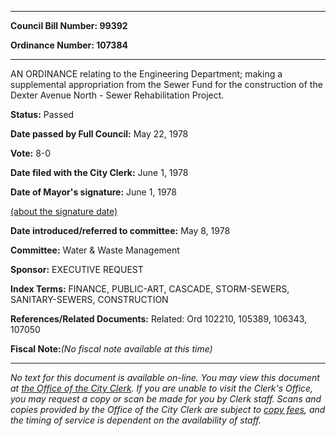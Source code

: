 

********

**Council Bill Number: 99392**
   
**Ordinance Number: 107384**
********

 AN ORDINANCE relating to the Engineering Department; making a supplemental appropriation from the Sewer Fund for the construction of the Dexter Avenue North - Sewer Rehabilitation Project.

**Status:** Passed
   
**Date passed by Full Council:** May 22, 1978
   
**Vote:** 8-0
   
**Date filed with the City Clerk:** June 1, 1978
   
**Date of Mayor's signature:** June 1, 1978
   
[(about the signature date)](/~public/approvaldate.htm)
   
   
   
**Date introduced/referred to committee:** May 8, 1978
   
**Committee:** Water & Waste Management
   
**Sponsor:** EXECUTIVE REQUEST
   
   
**Index Terms:** FINANCE, PUBLIC-ART, CASCADE, STORM-SEWERS, SANITARY-SEWERS, CONSTRUCTION

**References/Related Documents:** Related: Ord 102210, 105389, 106343, 107050

**Fiscal Note:**_(No fiscal note available at this time)_
********

_No text for this document is available on-line. You may view this document at [the Office of the City Clerk](http://www.seattle.gov/leg/clerk/contactUs.htm). If you are unable to visit the Clerk's Office, you may request a copy or scan be made for you by Clerk staff. Scans and copies provided by the Office of the City Clerk are subject to [copy fees](http://clerk.seattle.gov/~public/clerkfees.htm), and the timing of service is dependent on the availability of staff._

